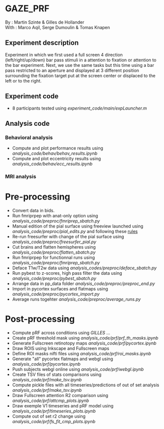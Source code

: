# GAZE_PRF

By : Martin Szinte & Gilles de Hollander<br/>
With : Marco Aqil, Serge Dumoulin & Tomas Knapen<br/>

## Experiment description
Experiment in which we first used a full screen 4 direction (left/right/up/down)
bar pass stimuli in a attention to fixation or attention to the bar experiment.
Next, we use the same tasks but this time using a bar pass restricted to an aperture and 
displayed at 3 different position surrounding the fixation target put at the screen center 
or displaced to the left or to the right.<br/>

## Experiment code
* 8 participants tested using _experiment_code/main/expLauncher.m_

## Analysis code

### Behavioral analysis
* Compute and plot performance results using _analysis_code/behav/behav_results.ipynb_<br/>
* Compute and plot eccentricity results using _analysis_code/behav/ecc_results.ipynb_<br/>

### MRI analysis

# Pre-processing
* Convert data in bids.<br/>
* Run fmriprpep with anat-only option using _analysis_code/preproc/fmriprep_sbatch.py_<br/>
* Manual edition of the pial surface using freeview launched using _analysis_code/preproc/pial_edits.py_ and following these [rules](http://surfer.nmr.mgh.harvard.edu/fswiki/FsTutorial/PialEditsV6.0)<br/>
* Re-run freesurfer with change of the pial surface using _analysis_code/preproc/freesurfer_pial.py_<br/>
* Cut brains and flatten hemispheres using _analysis_code/preproc/flatten_sbatch.py_<br/>
* Run fmriprpep for functionnal runs using _analysis_code/preproc/fmriprep_sbatch.py_<br/>
* Deface T1w/T2w data using _analysis_codes/preproc/deface_sbatch.py_<br/>
* Run pybest to z-scores, high pass filter the data using _analysis_code/preproc/pybest_sbatch.py_<br/>
* Arrange data in pp_data folder _analysis_code/preproc/preproc_end.py_<br/>
* Import in pycortex surfaces and flatmaps using _analysis_code/preproc/pycortex_import.py_<br/>
* Average runs togehter _analysis_code/preproc/average_runs.py_<br/>

# Post-processing
* Compute pRF across conditions using _GILLES_ ...
* Create pRF threshold mask using _analysis_code/prf/prf_th_masks.ipynb_<br/>
* Generate Fullscreen retinotopy maps _analysis_code/prf/pycortex.ipynb_<br/>
* Draw ROIS using Inkscape and Fullscreen maps<br/>
* Define ROI masks nifti files using _analysis_code/prf/roi_masks.ipynb_<br/>
* Generate "all" pycortex flatmaps and webgl using _analysis_code/prf/pycortex.ipynb_<br/>
* Push subjects webgl online using _analysis_code/prf/webgl.ipynb_<br/>
* Create TSV files of stats comparisons using _analysis_code/prf/make_tsv.ipynb_<br/>
* Compute pickle files with all timeseries/predictions of out of set analysis _analysis_code/prf/make_tsv.ipynb_<br/>
* Draw Fullscreen attention R2 comparison using _analysis_code/prf/attcmp_plots.ipynb_<br/>
* Draw exemple V1 timeseries and pRF model using _analysis_code/prf/timeseries_plots.ipynb_<br/>
* Compute out of set r2 change using _analysis_code/prf/fs_fit_cmp_plots.ipynb_<br/>
